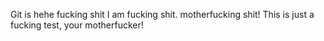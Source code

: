 Git is hehe fucking shit
I am fucking shit.
motherfucking shit!
This is just a fucking test, your motherfucker!
